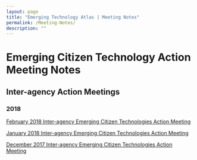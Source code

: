 ```yaml
---
layout: page
title: "Emerging Technology Atlas | Meeting Notes"
permalink: /Meeting-Notes/
description: ""
---
```

# Emerging Citizen Technology Action Meeting Notes
## Inter-agency Action Meetings
### 2018

[February 2018 Inter-agency Emerging Citizen Technologies Action Meeting](https://emerging.digital.gov/2018-02-Meeting/)

[January 2018 Inter-agency Emerging Citizen Technologies Action Meeting](https://gsa.github.io/emerging-technology-atlas/2018-01-Meeting/)

[December 2017 Inter-agency Emerging Citizen Technologies Action Meeting](https://gsa.github.io/emerging-technology-atlas/2017-12-Meeting/) 
